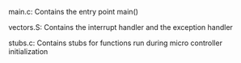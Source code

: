 main.c: Contains the entry point main()

vectors.S: Contains the interrupt handler and the exception handler

stubs.c: Contains stubs for functions run during micro controller initialization
